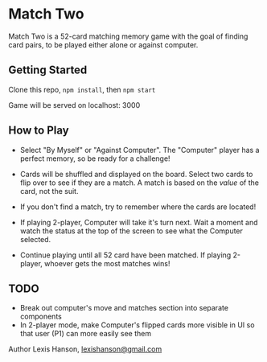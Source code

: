 # Match Two

Match Two is a 52-card matching memory game with the goal of finding card pairs, to be played either alone or against computer.

## Getting Started

Clone this repo, `npm install`, then `npm start`

Game will be served on localhost: 3000

## How to Play

* Select "By Myself" or "Against Computer". The "Computer" player has a perfect memory, so be ready for a challenge!

* Cards will be shuffled and displayed on the board. Select two cards to flip over to see if they are a match. A match is based on the _value_ of the card, not the suit.

* If you don't find a match, try to remember where the cards are located!

* If playing 2-player, Computer will take it's turn next. Wait a moment and watch the status at the top of the screen to see what the Computer selected.

* Continue playing until all 52 card have been matched. If playing 2-player, whoever gets the most matches wins!


## TODO

* Break out computer's move and matches section into separate components
* In 2-player mode, make Computer's flipped cards more visible in UI so that user (P1) can more easily see them


Author
Lexis Hanson, lexishanson@gmail.com
